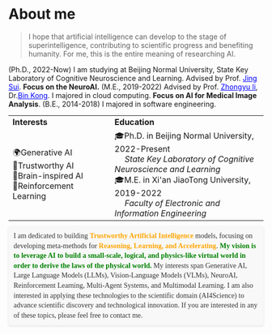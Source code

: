 # About me #

> I hope that artificial intelligence can develop to the stage of superintelligence, contributing to scientific progress and benefiting humanity. For me, this is the entire meaning of researching AI.

(Ph.D., 2022-Now) I am studying at Beijing  Normal University, State Key Laboratory 	of Cognitive Neuroscience and Learning. Advised by Prof. [<font color="blue"><u>Jing Sui</u></font>](https://research.com/u/jing-sui). **Focus on the NeuroAI.**  (M.E., 2019-2022) Advised by Prof. [<font color="blue"><u>Zhongyu li</u></font>](https://scholar.google.com/citations?user=S2FbC8oAAAAJ&hl=en), Dr.[<font color="blue"><u>Bin Kong</u></font>](https://scholar.google.com/citations?user=yl4PrOcAAAAJ&hl=en/). I majored in cloud computing. **Focus on AI for Medical Image Analysis**. (B.E., 2014-2018) I majored in software engineering. 

<table style="border-collapse: collapse;margin:auto"><tbody><tr style="border-collapse: separate; border-spacing:30em;"><td style="border-collapse: collapse; border: none;" width="40%"><b>Interests</b></td><td style="border-collapse: collapse; border: none;"><b>Education</b></td></tr><tr style="border-collapse: separate; border-spacing:30em;"><td style="border-collapse: collapse; border: none;">🌍Generative AI<br/>🎯Trustworthy AI<br/>🧠Brain-inspired AI<br/>🧬Reinforcement Learning<br/></td><td style="border-collapse: collapse; border: none;">🎓Ph.D. in Beijing Normal University, 2022-Present<br/><i style='margin-left:20px'><a href="https://brain.bnu.edu.cn/index.htm" target="_blank" style="text-decoration: none;">State Key Laboratory of Cognitive Neuroscience and Learning</a></i><br/>🎓M.E. in Xi'an JiaoTong University, 2019-2022<br/><i style='margin-left:20px'><a href="http://eie.xjtu.edu.cn/" target="_blank" style="text-decoration: none;">Faculty of Electronic and Information Engineering</a></i></td></tr></tbody></table>

<div style="background-color: #F8F8F8; color: #333; font-family: 'Times New Roman', Tahoma, Geneva, Verdana, sans-serif; padding: 10px; border-radius: 4px; box-shadow: 0 2px 4px rgba(0,0,0,0.1); line-height: 1.4; margin-top: 10px;">I am dedicated to building <b style='color:orange'>Trustworthy Artificial Intelligence</b> models, focusing on developing meta-methods for <b style='color: orange'>Reasoning, Learning, and Accelerating</b>. <b style='color: green'>My vision is to leverage AI to build a small-scale, logical, and physics-like virtual world in order to derive the laws of the physical world.</b> My interests span Generative AI, Large Language Models (LLMs), Vision-Language Models (VLMs), NeuroAI, Reinforcement Learning, Multi-Agent Systems, and Multimodal Learning. I am also interested in applying these technologies to the scientific domain (AI4Science) to advance scientific discovery and technological innovation. If you are interested in any of these topics, please feel free to contact me. </div> 

# 

<!--
**AbnerAI/AbnerAI** is a ✨ _special_ ✨ repository because its `README.md` (this file) appears on your GitHub profile.

Here are some ideas to get you started:

- 🔭 I’m currently working on ...
- 🌱 I’m currently learning ...
- 👯 I’m looking to collaborate on ...
- 🤔 I’m looking for help with ...
- 💬 Ask me about ...
- 📫 How to reach me: ...
- 😄 Pronouns: ...
- ⚡ Fun fact: ...
-->
